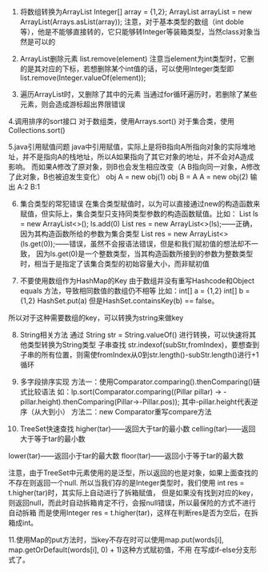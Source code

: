 1. 将数组转换为ArrayList
    Integer[] array = {1,2};
    ArrayList<Integer> arrayList = new ArrayList<Integer>(Arrays.asList(array));
    注意，对于基本类型的数组（int doble等），他是不能够直接转的，它只能够转Integer等装箱类型，当然class对象当然是可以的

2. ArrayList删除元素
    list.remove(element)
    注意当element为int类型时，它删的是其对应的下标，若想删除某个int值的话，可以使用Integer类型即
    list.remove(Integer.valueOf(element));

3. 遍历ArrayList时，又删除了其中的元素
    当通过for循环遍历时，若删除了某些元素，则会造成游标超出界限错误

4.调用排序的sort接口
对于数组类，使用Arrays.sort()
对于集合类，使用Collections.sort()

5.java引用赋值问题
    java中引用赋值，实际上是将B指向A所指向对象的实际堆地址，并不是指向A的栈地址，所以A如果指向了其它对象的地址，并不会对A造成影响。
    而如果A修改了原对象，则B也会发生相应改变（A B指向同一对象，A修改了此对象，B也被迫发生变化）
    obj A = new obj(1)
    obj B = A
    A = new obj(2)
    输出
    A:2
    B:1

6. 集合类型的常犯错误
    在集合类型赋值时，以为可以直接通过new的构造函数来赋值，但实际上，集合类型只支持同类型参数的构造函数赋值。比如：
    List<Integer> ls = new ArrayList<>();
    ls.add(0)
    List<Integer> res = new ArrayList<>(ls);——正确，因为其构造函数所给的参数为集合类型
    List<Integer> res = new ArrayList<>(ls.get(0));——错误，虽然不会报语法错误，但是和我们赋初值的想法却不一致，
    因为ls.get(0)是一个整数类型，当其构造函数所接到的参数为整数类型时，相当于是指定了该集合类型的初始容量大小，而非赋初值


7. 不要使用数组作为HashMap的Key
由于数组并没有重写Hashcode和Object equals 方法，导致相同数值的数组仍不相等
比如：int[] a = {1,2}  int[] b = {1,2}     HashSet.put(a)
但是HashSet.containsKey(b) == false。

所以对于这种需要数组的key，可以转换为string来做key

8. String相关方法
通过 String str = String.valueOf() 进行转换，可以快速将其他类型转换为String类型
子串查找 str.indexof(subStr,fromIndex)，要想查到子串的所有位置，则需使fromIndex从0到str.length()-subStr.length()进行+1循环


9. 多字段排序实现
方法一：使用Comparator.comparing().thenComparing()链式比较语法
如：lp.sort(Comparator.comparing((Pillar pillar) -> -pillar.height).thenComparing(Pillar->-Pillar.pos));
其中-pillar.height代表逆序（从大到小）
方法二：new Comparator重写compare方法

10. TreeSet快速查找
higher(tar)——返回大于tar的最小数
celling(tar)——返回大于等于tar的最小数

lower(tar)——返回小于tar的最大数
floor(tar)——返回小于等于tar的最大数

注意，由于TreeSet中元素使用的是泛型，所以返回的也是对象，如果上面查找的不存在则返回一个null.
所以当我们存的是Integer类型时，我们使用 int res = t.higher(tar)时，其实际上自动进行了拆箱赋值，
但是如果没有找到对应的key，则返回null，而此时自动拆箱肯定不行，会报null错误，所以最保险的方式不进行自动拆箱
而是使用Integer res = t.higher(tar)，这样在判断res是否为空后，在拆箱成int。

11.使用Map的put方法时，当key不存在时可以使用map.put(words[i], map.getOrDefault(words[i], 0) + 1)这种方式赋初值，不用
在写成if-else分支形式了。
